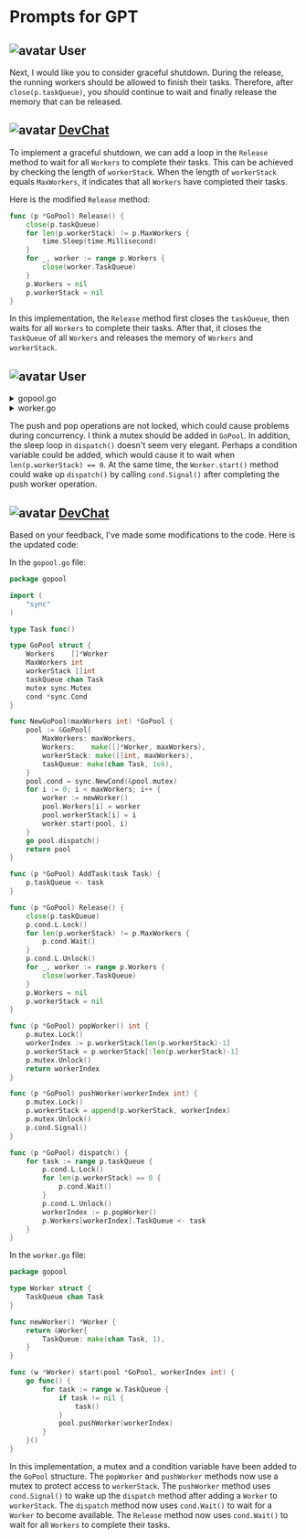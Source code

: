# Prompts for GPT

## ![avatar](../../assets/icons/avatar_spaceman.png) **User**

Next, I would like you to consider graceful shutdown. During the release, the running workers should be allowed to finish their tasks. Therefore, after `close(p.taskQueue)`, you should continue to wait and finally release the memory that can be released.

## ![avatar](../../assets/icons/avatar_devchat.svg) **[DevChat](https://marketplace.visualstudio.com/items?itemName=merico.devchat)**

To implement a graceful shutdown, we can add a loop in the `Release` method to wait for all `Workers` to complete their tasks. This can be achieved by checking the length of `workerStack`. When the length of `workerStack` equals `MaxWorkers`, it indicates that all `Workers` have completed their tasks.

Here is the modified `Release` method:

```go
func (p *GoPool) Release() {
    close(p.taskQueue)
    for len(p.workerStack) != p.MaxWorkers {
        time.Sleep(time.Millisecond)
    }
    for _, worker := range p.Workers {
        close(worker.TaskQueue)
    }
    p.Workers = nil
    p.workerStack = nil
}
```

In this implementation, the `Release` method first closes the `taskQueue`, then waits for all `Workers` to complete their tasks. After that, it closes the `TaskQueue` of all `Workers` and releases the memory of `Workers` and `workerStack`.

## ![avatar](../../assets/icons/avatar_spaceman.png) **User**

<details>
<summary>gopool.go</summary>
package gopool

import "time"

type Task func()

type GoPool struct {
    Workers    []*Worker
    MaxWorkers int
    workerStack []int
    taskQueue chan Task
}

func NewGoPool(maxWorkers int) *GoPool {
    pool := &GoPool{
        MaxWorkers: maxWorkers,
        Workers:    make([]*Worker, maxWorkers),
        workerStack: make([]int, maxWorkers),
        taskQueue: make(chan Task, 1e6),
    }
    for i := 0; i < maxWorkers; i++ {
        worker := newWorker()
        pool.Workers[i] = worker
        pool.workerStack[i] = i
        worker.start(pool, i)
    }
    go pool.dispatch()
    return pool
}

func (p *GoPool) AddTask(task Task) {
    p.taskQueue <- task
}

func (p *GoPool) Release() {
    close(p.taskQueue)
    for len(p.workerStack) != p.MaxWorkers {
        time.Sleep(time.Millisecond)
    }
    for _, worker := range p.Workers {
        close(worker.TaskQueue)
    }
    p.Workers = nil
    p.workerStack = nil
}

func (p *GoPool) popWorker() int {
    workerIndex := p.workerStack[len(p.workerStack)-1]
    p.workerStack = p.workerStack[:len(p.workerStack)-1]
    return workerIndex
}

func (p *GoPool) pushWorker(workerIndex int) {
    p.workerStack = append(p.workerStack, workerIndex)
}

func (p *GoPool) dispatch() {
    for task := range p.taskQueue {
        for len(p.workerStack) == 0 {
            time.Sleep(time.Millisecond)
        }
        workerIndex := p.popWorker()
        p.Workers[workerIndex].TaskQueue <- task
    }
}
</details>

<details>
<summary>worker.go</summary>
package gopool

type Worker struct {
    TaskQueue chan Task
}

func newWorker() *Worker {
    return &Worker{
        TaskQueue: make(chan Task, 1),
    }
}

func (w *Worker) start(pool *GoPool, workerIndex int) {
    go func() {
        for task := range w.TaskQueue {
            if task != nil {
                task()
            }
            pool.pushWorker(workerIndex)
        }
    }()
}
</details>

The push and pop operations are not locked, which could cause problems during concurrency. I think a mutex should be added in `GoPool`. In addition, the sleep loop in `dispatch()` doesn't seem very elegant. Perhaps a condition variable could be added, which would cause it to wait when `len(p.workerStack) == 0`. At the same time, the `Worker.start()` method could wake up `dispatch()` by calling `cond.Signal()` after completing the push worker operation.

## ![avatar](../../assets/icons/avatar_devchat.svg) **[DevChat](https://marketplace.visualstudio.com/items?itemName=merico.devchat)**

Based on your feedback, I've made some modifications to the code. Here is the updated code:

In the `gopool.go` file:

```go
package gopool

import (
    "sync"
)

type Task func()

type GoPool struct {
    Workers    []*Worker
    MaxWorkers int
    workerStack []int
    taskQueue chan Task
    mutex sync.Mutex
    cond *sync.Cond
}

func NewGoPool(maxWorkers int) *GoPool {
    pool := &GoPool{
        MaxWorkers: maxWorkers,
        Workers:    make([]*Worker, maxWorkers),
        workerStack: make([]int, maxWorkers),
        taskQueue: make(chan Task, 1e6),
    }
    pool.cond = sync.NewCond(&pool.mutex)
    for i := 0; i < maxWorkers; i++ {
        worker := newWorker()
        pool.Workers[i] = worker
        pool.workerStack[i] = i
        worker.start(pool, i)
    }
    go pool.dispatch()
    return pool
}

func (p *GoPool) AddTask(task Task) {
    p.taskQueue <- task
}

func (p *GoPool) Release() {
    close(p.taskQueue)
    p.cond.L.Lock()
    for len(p.workerStack) != p.MaxWorkers {
        p.cond.Wait()
    }
    p.cond.L.Unlock()
    for _, worker := range p.Workers {
        close(worker.TaskQueue)
    }
    p.Workers = nil
    p.workerStack = nil
}

func (p *GoPool) popWorker() int {
    p.mutex.Lock()
    workerIndex := p.workerStack[len(p.workerStack)-1]
    p.workerStack = p.workerStack[:len(p.workerStack)-1]
    p.mutex.Unlock()
    return workerIndex
}

func (p *GoPool) pushWorker(workerIndex int) {
    p.mutex.Lock()
    p.workerStack = append(p.workerStack, workerIndex)
    p.mutex.Unlock()
    p.cond.Signal()
}

func (p *GoPool) dispatch() {
    for task := range p.taskQueue {
        p.cond.L.Lock()
        for len(p.workerStack) == 0 {
            p.cond.Wait()
        }
        p.cond.L.Unlock()
        workerIndex := p.popWorker()
        p.Workers[workerIndex].TaskQueue <- task
    }
}
```

In the `worker.go` file:

```go
package gopool

type Worker struct {
    TaskQueue chan Task
}

func newWorker() *Worker {
    return &Worker{
        TaskQueue: make(chan Task, 1),
    }
}

func (w *Worker) start(pool *GoPool, workerIndex int) {
    go func() {
        for task := range w.TaskQueue {
            if task != nil {
                task()
            }
            pool.pushWorker(workerIndex)
        }
    }()
}
```

In this implementation, a mutex and a condition variable have been added to the `GoPool` structure. The `popWorker` and `pushWorker` methods now use a mutex to protect access to `workerStack`. The `pushWorker` method uses `cond.Signal()` to wake up the `dispatch` method after adding a `Worker` to `workerStack`. The `dispatch` method now uses `cond.Wait()` to wait for a `Worker` to become available. The `Release` method now uses `cond.Wait()` to wait for all `Workers` to complete their tasks.
